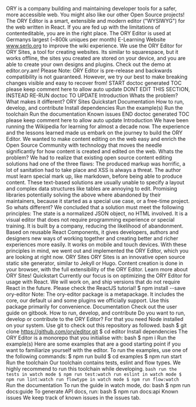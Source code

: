 ORY is a company building and maintaining developer tools for a safer, more accessible web. You might also like our other Open Source projects! The ORY Editor is a smart, extensible and modern editor ("WYSIWYG") for the web written in React. If you are fed up with the limitations of contenteditable, you are in the right place. The ORY Editor is used at Germanys largest (~800k uniques per month) E-Learning Website www.serlo.org to improve the wiki experience. We use the ORY Editor for ORY Sites, a tool for creating websites. Its similar to squarespace, but it works offline, the sites you created are stored on your device, and you are able to create your own designs and plugins. Check out the demo at editor.ory.am! Please Note: ORY Editor is pre-release and backwards compatibility is not guaranteed. However, we try our best to make breaking changes visible and easy to recover from! START doctoc generated TOC please keep comment here to allow auto update DONT EDIT THIS SECTION, INSTEAD RE-RUN doctoc TO UPDATE Introduction Whats the problem? What makes it different? ORY Sites Quickstart Documentation How to run, develop, and contribute Install dependencies Run the example(s) Run the toolchain Run the documentation Known issues END doctoc generated TOC please keep comment here to allow auto update Introduction We have been running the Wikipedia for learning for almost a decade now. The experience and the lessons learned made us embark on the journey to build the ORY Editor. We wanted to make content editing on the web easy and enrich the Open Source Community with technology that moves the needle significantly for how content is created and edited on the web. Whats the problem? We had to realize that existing open source content editing solutions had one of the three flaws: The produced markup was horrific, a lot of sanitation had to take place and XSS is always a threat. The author must learn special mark up, like markdown, before being able to produce content. These text-based solutions are usually unable to specify a layout and complex data structures like tables are annoying to edit. Promising libraries potentially solving the above where abandoned by their maintainers, because it started as a special use case, or a free-time project. So whats different? We concluded that a solution must meet the following principles: The state is a normalized JSON object, no HTML involved. It is a visual editor that does not require programming experience or special training. It is built by a company, reducing the likelihood of abandonment. Based on reusable React Components, it gives developers, authors and designers new ways of working together and creating better and richer experiences more easily. It works on mobile and touch devices. With these principles in mind, we went out and implemented the ORY Editor, which you are looking at right now. ORY Sites ORY Sites is an innovative open source static site generator, similar to Jekyll or Hugo. Content creation is done in your browser, with the full extensibility of the ORY Editor. Learn more about ORY Sites! Quickstart Currently our focus is on optimizing the ORY Editor for usage with React. We will work on, and ship versions that do not require React in the future. Please check the ReactJS tutorial! $ npm install --save ory-editor Note: The ory-editor package is a metapackage. It includes the core, our default ui and some plugins we officially support. Use this package primarily for convenience. Documentation Check out the user guide on gitbook. How to run, develop, and contribute Do you want to run, develop or contribute to the ORY Editor? For that you need Node installed on your system. Use git to check out this repository as followed. bash $ git clone https://github.com/ory/editor.git $ cd editor Install dependencies The ORY Editor is a monorepo that you initialise with: bash $ npm i Run the example(s) Here are some examples that are a good starting point if you want to familiarize yourself with the editor. To run the examples, use one of the following commands: $ npm run build $ cd examples $ npm run start Run the toolchain Our toolchain contains tests, eslint and flow types. We highly recommend to run this toolchain while developing. ```bash run the tests in watch mode $ npm run test:watch run eslint in watch mode $ npm run lint:watch run flowtype in watch mode $ npm run flow:watch ``` Run the documentation To run the guide in watch mode, do: bash $ npm run docs:guide To generate API docs, run: bash $ npm run docs:api Known issues We keep track of known issues in the issues tab.